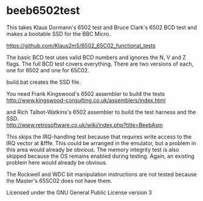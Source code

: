 # beeb6502test

This takes Klaus Dormann's 6502 test and Bruce Clark's 6502 BCD test and makes a bootable SSD for the BBC Micro.

https://github.com/Klaus2m5/6502_65C02_functional_tests

The basic BCD test uses valid BCD numbers and ignores the N, V and Z flags.  The full BCD test covers everything.  There are two versions of each, one for 6502 and one for 65C02.

build.bat creates the SSD file.

You need Frank Kingswood's 6502 assembler to build the tests  
http://www.kingswood-consulting.co.uk/assemblers/index.html

and Rich Talbot-Watkins's 6502 assembler to build the test harness and the SSD.  
http://www.retrosoftware.co.uk/wiki/index.php?title=BeebAsm

This skips the IRQ-handling test because that requires write access to the IRQ vector at &fffe.  This could be arranged in the emulator, but a problem in this area would already be obvious.  The memory integrity test is also skipped because the OS remains enabled during testing.  Again, an existing problem here would already be obvious.

The Rockwell and WDC bit manipulation instructions are not tested because the Master's 65SC02 does not have them.

Licensed under the GNU General Public License version 3
